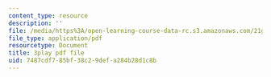 ```yaml
---
content_type: resource
description: ''
file: /media/https%3A/open-learning-course-data-rc.s3.amazonaws.com/21g-107-chinese-i-streamlined-fall-2014/7487cdf785bf38c29defa284b28d1c8b_-56G36H8BvY.pdf
file_type: application/pdf
resourcetype: Document
title: 3play pdf file
uid: 7487cdf7-85bf-38c2-9def-a284b28d1c8b
---
```

